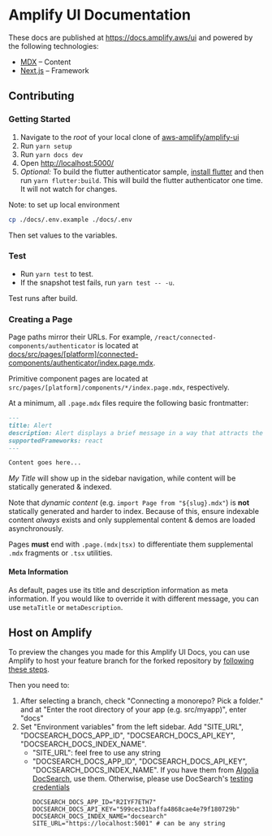 # Amplify UI Documentation

These docs are published at https://docs.amplify.aws/ui and powered by the following technologies:

- [MDX](https://mdxjs.com/) – Content
- [Next.js](https://nextjs.org/) – Framework

## Contributing

### Getting Started

1. Navigate to the _root_ of your local clone of [aws-amplify/amplify-ui](https://github.com/aws-amplify/amplify-ui)
1. Run `yarn setup`
1. Run `yarn docs dev`
1. Open <http://localhost:5000/>
1. _Optional:_ To build the flutter authenticator sample, [install flutter](https://docs.flutter.dev/get-started/install) and then run `yarn flutter:build`. This will build the flutter authenticator one time. It will not watch for changes.

Note: to set up local environment

```sh
cp ./docs/.env.example ./docs/.env
```

Then set values to the variables.

### Test

- Run `yarn test` to test.
- If the snapshot test fails, run `yarn test -- -u`.

Test runs after build.

### Creating a Page

Page paths mirror their URLs. For example, `/react/connected-components/authenticator` is located at [docs/src/pages/[platform]/connected-components/authenticator/index.page.mdx](src/pages/[platform]/components/authenticator/index.page.mdx).

Primitive component pages are located at `src/pages/[platform]/components/*/index.page.mdx`, respectively.

At a minimum, all `.page.mdx` files require the following basic frontmatter:

```md
---
title: Alert
description: Alert displays a brief message in a way that attracts the user’s attention without interrupting their task.
supportedFrameworks: react
---

Content goes here...
```

_My Title_ will show up in the sidebar navigation, while content will be statically generated & indexed.

Note that _dynamic content_ (e.g. `import Page from "${slug}.mdx"`) is **not** statically generated
and harder to index. Because of this, ensure indexable content _always_ exists and only supplemental
content & demos are loaded asynchronously.

Pages **must** end with `.page.(mdx|tsx)` to differentiate them supplemental
`.mdx` fragments or `.tsx` utilities.

#### Meta Information

As default, pages use its title and description information as meta information. If you would like to override it with different message, you can use `metaTitle` or `metaDescription`.

## Host on Amplify

To preview the changes you made for this Amplify UI Docs, you can use Amplify to host your feature branch for the forked repository by [following these steps](https://docs.amplify.aws/guides/hosting/git-based-deployments/q/platform/js/#4-deploy-your-app-to-aws-amplify).

Then you need to:

1. After selecting a branch, check "Connecting a monorepo? Pick a folder." and at "Enter the root directory of your app (e.g. src/myapp)", enter "docs"
2. Set "Environment variables" from the left sidebar. Add "SITE_URL", "DOCSEARCH_DOCS_APP_ID", "DOCSEARCH_DOCS_API_KEY", "DOCSEARCH_DOCS_INDEX_NAME".
   - "SITE_URL": feel free to use any string
   - "DOCSEARCH_DOCS_APP_ID", "DOCSEARCH_DOCS_API_KEY", "DOCSEARCH_DOCS_INDEX_NAME". If you have them from [Algolia DocSearch](https://docsearch.algolia.com/), use them. Otherwise, please use DocSearch's [testing credentials](https://docsearch.algolia.com/docs/DocSearch-v3)
     ```
     DOCSEARCH_DOCS_APP_ID="R2IYF7ETH7"
     DOCSEARCH_DOCS_API_KEY="599cec31baffa4868cae4e79f180729b"
     DOCSEARCH_DOCS_INDEX_NAME="docsearch"
     SITE_URL="https://localhost:5001" # can be any string
     ```
